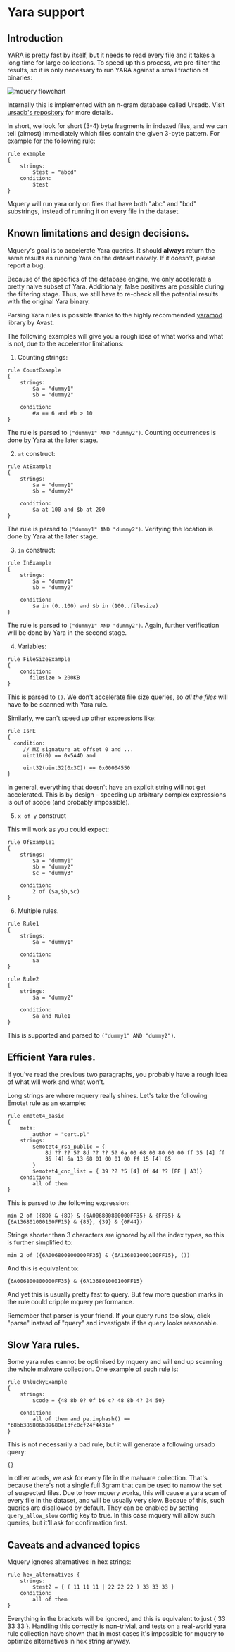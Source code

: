 # Yara support

## Introduction

YARA is pretty fast by itself, but it needs to read every file and it takes
a long time for large collections. To speed up this process, we pre-filter the results,
so it is only necessary to run YARA against a small fraction of binaries:

![mquery flowchart](mquery-flowchart.png?raw=1)

Internally this is implemented with an n-gram database called
Ursadb. Visit [ursadb's repository](https://github.com/CERT-Polska/ursadb) for more details.

In short, we look for short (3-4) byte fragments in indexed files, and we can
tell (almost) immediately which files contain the given 3-byte pattern.
For example for the following rule:

```
rule example
{
    strings:
        $test = "abcd"
    condition:
        $test
}
```

Mquery will run yara only on files that have both "abc" and "bcd" substrings,
instead of running it on every file in the dataset.

## Known limitations and design decisions.

Mquery's goal is to accelerate Yara queries. It should **always** return the
same results as running Yara on the dataset naively. If it doesn't, please
report a bug.

Because of the specifics of the database engine, we only accelerate a pretty
naive subset of Yara. Additionaly, false positives are possible during the
filtering stage. Thus, we still have to re-check all the potential
results with the original Yara binary.

Parsing Yara rules is possible thanks to the highly recommended [yaramod](https://github.com/avast/yaramod) library by Avast.

The following examples will give you a rough idea of what works and what is not,
due to the accelerator limitations:

1. Counting strings:

```
rule CountExample
{
    strings:
        $a = "dummy1"
        $b = "dummy2"

    condition:
        #a == 6 and #b > 10
}
```

The rule is parsed to `("dummy1" AND "dummy2")`. Counting occurrences is done by Yara at
the later stage.

2. `at` construct:

```
rule AtExample
{
    strings:
        $a = "dummy1"
        $b = "dummy2"

    condition:
        $a at 100 and $b at 200
}
```

The rule is parsed to `("dummy1" AND "dummy2")`. Verifying the location is done by Yara
at the later stage.

3. `in` construct:

```
rule InExample
{
    strings:
        $a = "dummy1"
        $b = "dummy2"

    condition:
        $a in (0..100) and $b in (100..filesize)
}
```

The rule is parsed to `("dummy1" AND "dummy2")`. Again, further verification
will be done by Yara in the second stage.


4. Variables:

```
rule FileSizeExample
{
    condition:
       filesize > 200KB
}
```

This is parsed to `()`. We don't accelerate file size queries, so
*all the files* will have to be scanned with Yara rule.

Similarly, we can't speed up other expressions like:

```
rule IsPE
{
  condition:
     // MZ signature at offset 0 and ...
     uint16(0) == 0x5A4D and

     uint32(uint32(0x3C)) == 0x00004550
}
```

In general, everything that doesn't have an explicit string will not get
accelerated. This is by design - speeding up arbitrary complex expressions
is out of scope (and probably impossible).

5. `x of y` construct

This will work as you could expect:

```
rule OfExample1
{
    strings:
        $a = "dummy1"
        $b = "dummy2"
        $c = "dummy3"

    condition:
        2 of ($a,$b,$c)
}
```

6. Multiple rules.

```
rule Rule1
{
    strings:
        $a = "dummy1"

    condition:
        $a
}

rule Rule2
{
    strings:
        $a = "dummy2"

    condition:
        $a and Rule1
}
```

This is supported and parsed to `("dummy1" AND "dummy2")`.

## Efficient Yara rules.

If you've read the previous two paragraphs, you probably have a rough idea
of what will work and what won't.

Long strings are where mquery really shines. Let's take the following Emotet rule as an example:

```
rule emotet4_basic
{
    meta:
        author = "cert.pl"
    strings:
        $emotet4_rsa_public = {
            8d ?? ?? 5? 8d ?? ?? 5? 6a 00 68 00 80 00 00 ff 35 [4] ff
            35 [4] 6a 13 68 01 00 01 00 ff 15 [4] 85
        }
        $emotet4_cnc_list = { 39 ?? ?5 [4] 0f 44 ?? (FF | A3)}
    condition:
        all of them
}
```

This is parsed to the following expression:

```
min 2 of ({8D} & {8D} & {6A006800800000FF35} & {FF35} & {6A136801000100FF15} & {85}, {39} & {0F44})
```

Strings shorter than 3 characters are ignored by all the index types, so
this is further simplified to:

```
min 2 of ({6A006800800000FF35} & {6A136801000100FF15}, ())
```

And this is equivalent to:

```
{6A006800800000FF35} & {6A136801000100FF15}
```

And yet this is usually pretty fast to query. But few more question marks in
the rule could cripple mquery performance.

Remember that parser is your friend. If your query runs too slow, click "parse" instead
of "query" and investigate if the query looks reasonable.

## Slow Yara rules.

Some yara rules cannot be optimised by mquery and will end up scanning the whole
malware collection. One example of such rule is:

```
rule UnluckyExample
{
    strings:
        $code = {48 8b 0? 0f b6 c? 48 8b 4? 34 50}

    condition:
        all of them and pe.imphash() == "b8bb385806b89680e13fc0cf24f4431e"
}
```

This is not necessarily a bad rule, but it will generate a following ursadb query:

```
{}
```

In other words, we ask for every file in the malware collection. That's because there's not a single full 3gram that can
be used to narrow the set of suspected files. Due to how mquery works, this will
cause a yara scan of every file in the dataset, and will be usually very slow. Becaue of this,
such queries are disallowed by default. They can be enabled by setting
`query_allow_slow` config key to true. In this case mquery will allow such
queries, but it'll ask for confirmation first.

## Caveats and advanced topics

Mquery ignores alternatives in hex strings:

```
rule hex_alternatives {
    strings:
        $test2 = { ( 11 11 11 | 22 22 22 ) 33 33 33 }
    condition:
        all of them
}
```

Everything in the brackets will be ignored, and this is equivalent to just { 33 33 33 }. Handling this correctly is non-trivial,
and tests on a real-world yara rule collection have shown that in most cases it's impossible for mquery to optimize alternatives in hex string anyway.
